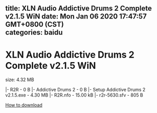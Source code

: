 
title: XLN Audio Addictive Drums 2 Complete v2.1.5 WiN
date: Mon Jan 06 2020 17:47:57 GMT+0800 (CST)    
categories: baidu
---

# XLN Audio Addictive Drums 2 Complete v2.1.5 WiN
size: 4.32 MB
 
 
|- R2R - 0 B
|- Addictive Drums 2 - 0 B
|- Setup Addictive Drums 2 v2.1.5.exe - 4.30 MB
|- R2R.nfo - 15.00 kB
|- r2r-5630.sfv - 805 B

[How to download](https://bpcam.bemobtrk.com/go/2ceec3aa-1ca2-46d6-b9ff-aaa5c184517c?jno=4381)